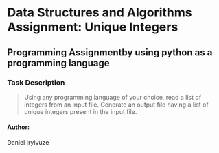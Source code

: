 # Data Structures and Algorithms Assignment: Unique Integers

## Programming Assignmentby using python as a programming language 

### Task Description
> Using any programming language of your choice, read a list of integers from an input file. Generate an output file having a list of unique integers present in the input file.

#### Author:
Daniel Iryivuze

